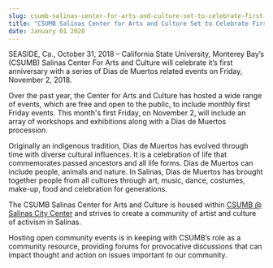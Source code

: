 ```yaml
---
slug: csumb-salinas-center-for-arts-and-culture-set-to-celebrate-first-anniversary
title: "CSUMB Salinas Center for Arts and Culture Set to Celebrate First Anniversary"
date: January 01 2020
---
```


<p>SEASIDE, Ca., October 31, 2018 – California State University, Monterey Bay’s (CSUMB) Salinas Center For Arts and Culture will celebrate it’s first anniversary with a series of Dias de Muertos related events on Friday, November 2, 2018.</p><p>Over the past year, the Center for Arts and Culture has hosted a wide range of events, which are free and open to the public, to include monthly first Friday events. This month's first Friday, on November 2, will include an array of workshops and exhibitions along with a Dias de Muertos procession.</p><p>Originally an indigenous tradition, Dias de Muertos has evolved through time with diverse cultural influences. It is a celebration of life that commemorates passed ancestors and all life forms. Dias de Muertos can include people, animals and nature. In Salinas, Dias de Muertos has brought together people from all cultures through art, music, dance, costumes, make-up, food and celebration for generations.</p><p>The CSUMB Salinas Center for Arts and Culture is housed within <a href="https://csumb.edu/directory/buildings/salinas-city-center">CSUMB @ Salinas City Center</a> and strives to create a community of artist and culture of activism in Salinas.</p><p>Hosting open community events is in keeping with CSUMB’s role as a community resource, providing forums for provocative discussions that can impact thought and action on issues important to our community.</p>
